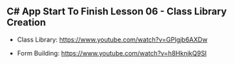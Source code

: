 ﻿## C# App Start To Finish Lesson 06 - Class Library Creation

- Class Library: https://www.youtube.com/watch?v=GPlgjb6AXDw

- Form Building: https://www.youtube.com/watch?v=h8HknjkQ9SI